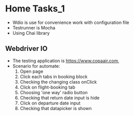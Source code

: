 # Home Tasks_1

  - Wdio is use for convenience work with configuration file
  - Testrunner is Mocha
  - Using Chai library

## Webdriver IO

  - The testing application is https://www.copaair.com,
  - Scenario for automate:
    1. Open page
    2. Click each tabs in booking block
    3. Checking the changing class onClick
    4. Click on flight-booking tab
    5. Choosing 'one way' radio button
    6. Checking that return date input is hide
    7. Click on departure date input
    8. Checking that datapicker is shown